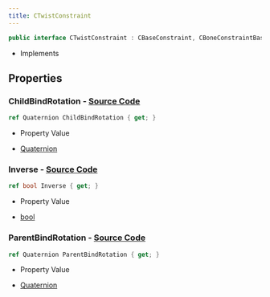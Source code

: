 ```yaml
---
title: CTwistConstraint
---
```


```csharp
public interface CTwistConstraint : CBaseConstraint, CBoneConstraintBase, ISchemaClass<CBoneConstraintBase>, ISchemaClass<CBaseConstraint>, ISchemaClass<CTwistConstraint>, ISchemaField, ISchemaClass, INativeHandle
```

- Implements

## Properties

### **ChildBindRotation** - [Source Code](https://github.com/swiftly-solution/swiftlys2/blob/main/managed/src/SwiftlyS2.Generated/Schemas/Interfaces/CTwistConstraint.cs#L20)

```csharp
ref Quaternion ChildBindRotation { get; }
```

- Property Value

- [Quaternion](/docs/api/shared/natives/quaternion)

### **Inverse** - [Source Code](https://github.com/swiftly-solution/swiftlys2/blob/main/managed/src/SwiftlyS2.Generated/Schemas/Interfaces/CTwistConstraint.cs#L16)

```csharp
ref bool Inverse { get; }
```

- Property Value

- [bool](https://learn.microsoft.com/dotnet/api/system.boolean)

### **ParentBindRotation** - [Source Code](https://github.com/swiftly-solution/swiftlys2/blob/main/managed/src/SwiftlyS2.Generated/Schemas/Interfaces/CTwistConstraint.cs#L18)

```csharp
ref Quaternion ParentBindRotation { get; }
```

- Property Value

- [Quaternion](/docs/api/shared/natives/quaternion)

